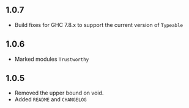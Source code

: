 1.0.7
-----
* Build fixes for GHC 7.8.x to support the current version of `Typeable`

1.0.6
-----
* Marked modules `Trustworthy`

1.0.5
---
* Removed the upper bound on void.
* Added `README` and `CHANGELOG`
